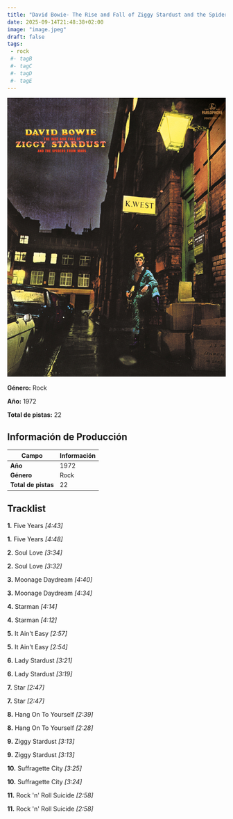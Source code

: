 ```yaml
---
title: "David Bowie- The Rise and Fall of Ziggy Stardust and the Spiders From Mars"
date: 2025-09-14T21:48:38+02:00
image: "image.jpeg"
draft: false
tags:
 - rock
 #- tagB
 #- tagC
 #- tagD
 #- tagE
---
```

![cover](image.jpeg (David Bowie - The Rise and Fall of Ziggy Stardust and the Spiders from Mars))
 


**Género:** Rock

**Año:** 1972

**Total de pistas:** 22


## Información de Producción

| Campo | Información |
|-------|-------------|
| **Año** | 1972 |
| **Género** | Rock |
| **Total de pistas** | 22 |


## Tracklist

**1.** Five Years *[4:43]*

**1.** Five Years *[4:48]*

**2.** Soul Love *[3:34]*

**2.** Soul Love *[3:32]*

**3.** Moonage Daydream *[4:40]*

**3.** Moonage Daydream *[4:34]*

**4.** Starman *[4:14]*

**4.** Starman *[4:12]*

**5.** It Ain't Easy *[2:57]*

**5.** It Ain't Easy *[2:54]*

**6.** Lady Stardust *[3:21]*

**6.** Lady Stardust *[3:19]*

**7.** Star *[2:47]*

**7.** Star *[2:47]*

**8.** Hang On To Yourself *[2:39]*

**8.** Hang On To Yourself *[2:28]*

**9.** Ziggy Stardust *[3:13]*

**9.** Ziggy Stardust *[3:13]*

**10.** Suffragette City *[3:25]*

**10.** Suffragette City *[3:24]*

**11.** Rock 'n' Roll Suicide *[2:58]*

**11.** Rock 'n' Roll Suicide *[2:58]*
